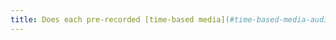 ```yaml
---
title: Does each pre-recorded [time-based media](#time-based-media-audio-video-and-synchronised) have, if necessary, a [transcript-textual](#transcript-time-based-media) or an [audio description](#synchronised-audio-description-time-based-media) (excluding special cases)?
---
```

